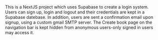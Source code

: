 This is a NextJS project which uses Supabase to create a login system. Users can sign up, login and logout and their credentials are kept in a Supabase datebase.
In addition, users are sent a confirmation email upon signup, using a custom gmail SMTP server.
The Create book page on the navigation bar is kept hidden from anonymous users-only signed in users may access it.
